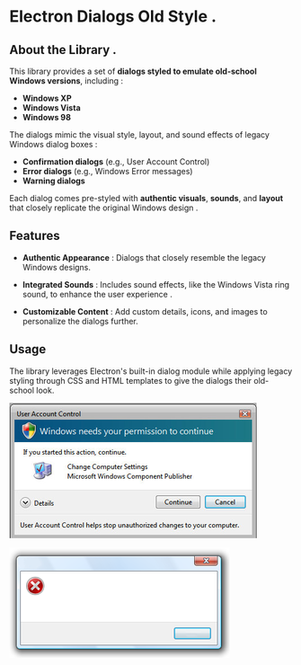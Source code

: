 # Electron Dialogs Old Style .

## About the Library .

This library provides a set of **dialogs styled to emulate old-school Windows versions**, including :

- **Windows XP**
- **Windows Vista**
- **Windows 98**

The dialogs mimic the visual style, layout, and sound effects of legacy Windows dialog boxes :

- **Confirmation dialogs** (e.g., User Account Control)
- **Error dialogs** (e.g., Windows Error messages)
- **Warning dialogs**

Each dialog comes pre-styled with **authentic visuals**, **sounds**, and **layout** that closely replicate the original Windows design .

## Features

- **Authentic Appearance** : Dialogs that closely resemble the legacy Windows designs.

- **Integrated Sounds** : Includes sound effects, like the Windows Vista ring sound, to enhance the user experience .

- **Customizable Content** : Add custom details, icons, and images to personalize the dialogs further.

## Usage

The library leverages Electron's built-in dialog module while applying legacy styling through CSS and HTML templates to give the dialogs their old-school look.

![Info Dialog Image](https://github.com/Avri-Here/all-windows-dialogs-electron/blob/main/src/app/pages/winVista/dialog/info.png)

![Info Dialog Image](https://github.com/Avri-Here/all-windows-dialogs-electron/blob/main/src/app/pages/winVista/dialog/emptyErr.png)
